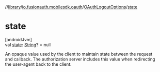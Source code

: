 //[library](../../../index.md)/[io.fusionauth.mobilesdk.oauth](../index.md)/[OAuthLogoutOptions](index.md)/[state](state.md)

# state

[androidJvm]\
val [state](state.md): [String](https://kotlinlang.org/api/core/kotlin-stdlib/kotlin/-string/index.html)? = null

An opaque value used by the client to maintain state between the request and callback. The authorization server includes this value when redirecting the user-agent back to the client.